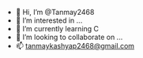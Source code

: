 - 👋 Hi, I’m @Tanmay2468
- 👀 I’m interested in ...
- 🌱 I’m currently learning C
- 💞️ I’m looking to collaborate on ...
- 📫 tanmaykashyap2468@gmail.com

<!---
Tanmay2468/Tanmay2468 is a ✨ special ✨ repository because its `README.md` (this file) appears on your GitHub profile.
You can click the Preview link to take a look at your changes.
--->
